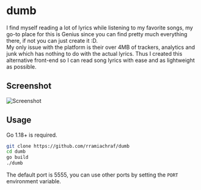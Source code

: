 # dumb
I find myself reading a lot of lyrics while listening to my favorite songs, my go-to place for this is Genius since you can find pretty much everything there, if not you can just create it :D.  
My only issue with the platform is their over 4MB of trackers, analytics and junk which has nothing to do with the actual lyrics.
Thus I created this alternative front-end so I can read song lyrics with ease and as lightweight as possible.

## Screenshot
![Screenshot](https://raw.githubusercontent.com/rramiachraf/dumb/main/screenshot.png)

## Usage
Go 1.18+ is required.
```bash
git clone https://github.com/rramiachraf/dumb
cd dumb
go build
./dumb
```

The default port is 5555, you can use other ports by setting the `PORT` environment variable.

